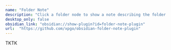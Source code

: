```yaml
---
name: "Folder Note"
description: "Click a folder node to show a note describing the folder."
desktop_only: false
obsidian_link: "obsidian://show-plugin?id=folder-note-plugin"
url:  "https://github.com/xpgo/obsidian-folder-note-plugin"
---
```

TKTK